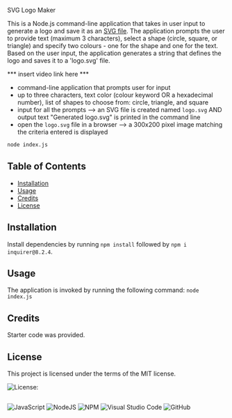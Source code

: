 SVG Logo Maker

This is a Node.js command-line application that takes in user input to generate a logo and save it as an [SVG file](https://en.wikipedia.org/wiki/Scalable_Vector_Graphics). The application prompts the user to provide text (maximum 3 characters), select a shape (circle, square, or triangle) and specify two colours - one for the shape and one for the text. Based on the user input, the application generates a string that defines the logo and saves it to a 'logo.svg' file.

*** insert video link here ***

- command-line application that prompts user for input
- up to three characters, text color (colour keyword OR a hexadecimal number), list of shapes to choose from: circle, triangle, and square
- input for all the prompts --> an SVG file is created named `logo.svg` AND output text "Generated logo.svg" is printed in the command line
- open the `logo.svg` file in a browser --> a 300x200 pixel image matching the criteria entered is displayed

```bash
node index.js
```

  ## Table of Contents
  * [Installation](#installation)
  * [Usage](#usage)
  * [Credits](#credits)
  * [License](#license)

  ## Installation
  
  Install dependencies by running `npm install` followed by `npm i inquirer@8.2.4`.

  ## Usage

  The application is invoked by running the following command: `node index.js`
  
  ## Credits
  Starter code was provided.

  ## License
    
  This project is licensed under the terms of the MIT license.
  
  ![License: ](https://img.shields.io/badge/License-MIT-blueviolet.svg)
  
 ##
  ![JavaScript](https://img.shields.io/badge/javascript-%23323330.svg?style=for-the-badge&logo=javascript&logoColor=%23F7DF1E) ![NodeJS](https://img.shields.io/badge/node.js-6DA55F?style=for-the-badge&logo=node.js&logoColor=white)  ![NPM](https://img.shields.io/badge/NPM-%23CB3837.svg?style=for-the-badge&logo=npm&logoColor=white)  ![Visual Studio Code](https://img.shields.io/badge/Visual%20Studio%20Code-0078d7.svg?style=for-the-badge&logo=visual-studio-code&logoColor=white) ![GitHub](https://img.shields.io/badge/github-%23121011.svg?style=for-the-badge&logo=github&logoColor=white)
